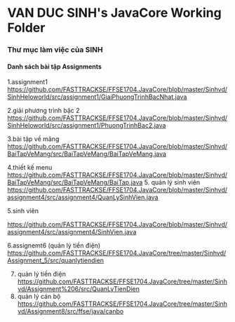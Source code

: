 # VAN DUC SINH's JavaCore Working Folder
### Thư mục làm việc của SINH
#### Danh sách bài tập Assignments
1.assignment1	
https://github.com/FASTTRACKSE/FFSE1704.JavaCore/blob/master/Sinhvd/SinhHeloworld/src/assignment1/GiaiPhuongTrinhBacNhat.java

2.giải phương trình bậc 2
https://github.com/FASTTRACKSE/FFSE1704.JavaCore/blob/master/Sinhvd/SinhHeloworld/src/assignment1/PhuongTrinhBac2.java

3.bài tập về mãng
https://github.com/FASTTRACKSE/FFSE1704.JavaCore/blob/master/Sinhvd/BaiTapVeMang/src/BaiTapVeMang/BaiTapVeMang.java

4.thiết kế menu
https://github.com/FASTTRACKSE/FFSE1704.JavaCore/blob/master/Sinhvd/BaiTapVeMang/src/BaiTapVeMang/BaiTap.java
5. quản lý sinh viên
https://github.com/FASTTRACKSE/FFSE1704.JavaCore/blob/master/Sinhvd/assignment4/src/assignment4/QuanLySinhVien.java

5.sinh viên

https://github.com/FASTTRACKSE/FFSE1704.JavaCore/blob/master/Sinhvd/assignment4/src/assignment4/SinhVien.java

6.assignemt6 (quản lý tiền điện)
https://github.com/FASTTRACKSE/FFSE1704.JavaCore/tree/master/Sinhvd/Assignment_5/src/quanlytiendien

7. quản lý tiền điện
https://github.com/FASTTRACKSE/FFSE1704.JavaCore/tree/master/Sinhvd/Assignment%206/src/QuanLyTienDien
8. quản lý cán bộ
https://github.com/FASTTRACKSE/FFSE1704.JavaCore/tree/master/Sinhvd/Assignment8/src/ffse/java/canbo
